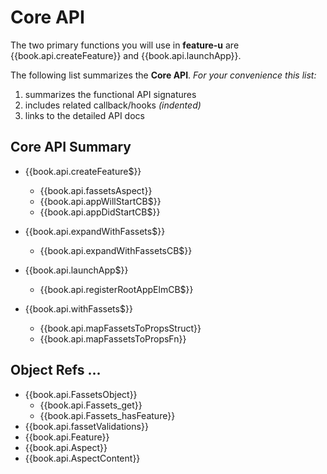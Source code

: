 # Core API

The two primary functions you will use in **feature-u** are
{{book.api.createFeature}} and {{book.api.launchApp}}.

The following list summarizes the **Core API**.  _For your convenience
this list:_

1. summarizes the functional API signatures
1. includes related callback/hooks _(indented)_
1. links to the detailed API docs

## Core API Summary

* {{book.api.createFeature$}}
  * {{book.api.fassetsAspect}}
  * {{book.api.appWillStartCB$}}
  * {{book.api.appDidStartCB$}}


* {{book.api.expandWithFassets$}}
  * {{book.api.expandWithFassetsCB$}}


* {{book.api.launchApp$}}
  * {{book.api.registerRootAppElmCB$}}


* {{book.api.withFassets$}}
  * {{book.api.mapFassetsToPropsStruct}}
  * {{book.api.mapFassetsToPropsFn}}



## Object Refs ...

* {{book.api.FassetsObject}}
  * {{book.api.Fassets_get}}
  * {{book.api.Fassets_hasFeature}}
* {{book.api.fassetValidations}}
* {{book.api.Feature}}
* {{book.api.Aspect}}
* {{book.api.AspectContent}}
